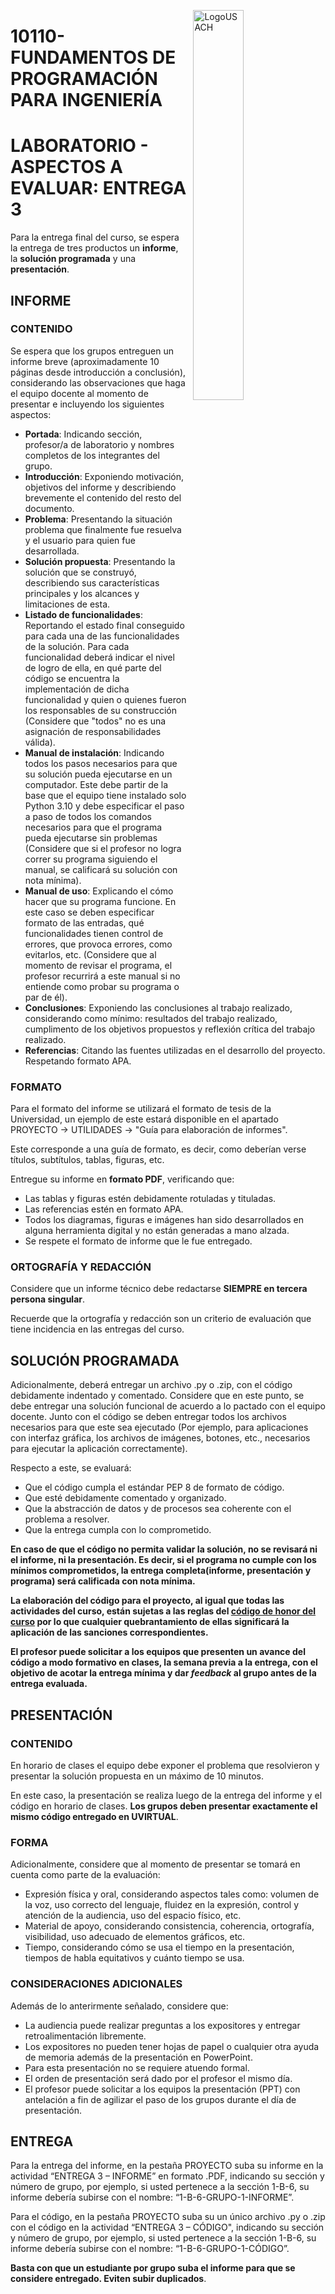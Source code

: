 <p><img src="https://progra-fing-usach.github.io/IMGs/logo-fing.png" alt="LogoUSACH" width="40%" align="right" hspace="10px" vspace="0px"></p>

# 10110- FUNDAMENTOS DE PROGRAMACIÓN PARA INGENIERÍA

# LABORATORIO - ASPECTOS A EVALUAR: ENTREGA 3

Para la entrega final del curso, se espera la entrega de tres productos un **informe**, la **solución programada** y una **presentación**.

## **INFORME**

### CONTENIDO

Se espera que los grupos entreguen un informe breve (aproximadamente 10 páginas desde introducción a conclusión), considerando las observaciones que haga el equipo docente al momento de presentar e incluyendo los siguientes aspectos:
*	**Portada**: Indicando sección, profesor/a de laboratorio y nombres completos de los integrantes del grupo.
*	**Introducción**: Exponiendo motivación, objetivos del informe y describiendo brevemente el contenido del resto del documento.
* **Problema**: Presentando la situación problema que finalmente fue resuelva y el usuario para quien fue desarrollada.
* **Solución propuesta**: Presentando la solución que se construyó, describiendo sus características principales y los alcances y limitaciones de esta.
* **Listado de funcionalidades**: Reportando el estado final  conseguido para cada una de las funcionalidades  de la solución. Para cada funcionalidad deberá indicar el nivel de logro de ella, en qué parte del código se encuentra la implementación de dicha funcionalidad y quien o quienes fueron los responsables de su construcción (Considere que "todos" no es una asignación de responsabilidades válida).
* **Manual de instalación**: Indicando todos los pasos necesarios para que su solución pueda ejecutarse en un computador. Este debe partir de la base que el equipo tiene instalado solo Python 3.10 y debe especificar el paso a paso de todos los comandos necesarios para que el programa pueda ejecutarse sin problemas (Considere que si el profesor no logra correr su programa siguiendo el manual, se calificará su solución con nota mínima). 
* **Manual de uso**: Explicando el cómo hacer que su programa funcione. En este caso se deben especificar formato de las entradas, qué funcionalidades tienen control de errores, que provoca errores, como evitarlos, etc. (Considere que al momento de revisar el programa, el profesor recurrirá a este manual si no entiende como probar su programa o par de él). 
*	**Conclusiones**: Exponiendo las conclusiones al trabajo realizado, considerando como mínimo: resultados del trabajo realizado, cumplimento de los objetivos propuestos y reflexión crítica del trabajo realizado.
*	**Referencias**: Citando las fuentes utilizadas en el desarrollo del proyecto. Respetando formato APA. 

### FORMATO

Para el formato del informe se utilizará el formato de tesis de la Universidad, un ejemplo de este estará disponible en el apartado PROYECTO -> UTILIDADES -> "Guía para elaboración de informes". 

Este corresponde a una guía de formato, es decir, como deberían verse títulos, subtítulos, tablas, figuras, etc.

Entregue su informe en **formato PDF**, verificando que:
* Las tablas y figuras estén debidamente rotuladas y tituladas.
* Las referencias estén en formato APA.
* Todos los diagramas, figuras e imágenes han sido desarrollados en alguna herramienta digital y no están generadas a mano alzada.
* Se respete el formato de informe que le fue entregado.

### ORTOGRAFÍA Y REDACCIÓN

Considere que un informe técnico debe redactarse **SIEMPRE en tercera persona singular**. 

Recuerde que la ortografía y redacción son un criterio de evaluación que tiene incidencia en las entregas del curso.

## **SOLUCIÓN PROGRAMADA**

Adicionalmente, deberá entregar un archivo .py o .zip, con el código debidamente indentado y comentado. Considere que en este punto, se debe entregar una solución funcional de acuerdo a lo pactado con el equipo docente. Junto con el código se deben entregar todos los archivos necesarios para que este sea ejecutado (Por ejemplo, para aplicaciones con interfaz gráfica, los archivos de imágenes, botones, etc., necesarios para ejecutar la aplicación correctamente).

Respecto a este, se evaluará:
* Que el código cumpla el estándar PEP 8 de formato de código.
* Que esté debidamente comentado y organizado.
* Que la abstracción de datos y de procesos sea coherente con el problema a resolver.
* Que la entrega cumpla con lo comprometido.

**En caso de que el código no permita validar la solución, no se revisará ni el informe, ni la presentación. Es decir, si el programa no cumple con los mínimos comprometidos, la entrega completa(informe, presentación y programa) será calificada con nota mínima.**

**La elaboración del código para el proyecto, al igual que todas las actividades del curso, están sujetas a las reglas del [código de honor del curso](https://progra-fing-usach.github.io/2023_1/honor_code) por lo que cualquier quebrantamiento de ellas significará la aplicación de las sanciones correspondientes.**


**El profesor puede solicitar a los equipos que presenten un avance del código a modo formativo en clases, la semana previa a la entrega, con el objetivo de acotar la entrega mínima y dar *feedback* al grupo antes de la entrega evaluada.**

## **PRESENTACIÓN**


### CONTENIDO

En horario de clases el equipo debe exponer el problema que resolvieron y presentar la solución propuesta en un máximo de 10 minutos. 

En este caso, la presentación se realiza luego de la entrega del informe y el código en horario de clases. **Los grupos deben presentar exactamente el mismo código entregado en UVIRTUAL**.

### FORMA

Adicionalmente, considere que al momento de presentar se tomará en cuenta como parte de la evaluación:
*	Expresión física y oral, considerando aspectos tales como: volumen de la voz, uso correcto del lenguaje, fluidez en la expresión, control y atención de la audiencia, uso del espacio físico, etc.
*	Material de apoyo, considerando consistencia, coherencia, ortografía, visibilidad, uso adecuado de elementos gráficos, etc.
*	Tiempo, considerando cómo se usa el tiempo en la presentación, tiempos de habla equitativos y cuánto tiempo se usa.

### CONSIDERACIONES ADICIONALES

Además de lo anterirmente señalado, considere que:
*	La audiencia puede realizar preguntas a los expositores y entregar retroalimentación libremente.
*	Los expositores no pueden tener hojas de papel o cualquier otra ayuda de memoria además de la presentación en PowerPoint.
*	Para esta presentación no se requiere atuendo formal.
*	El orden de presentación será dado por el profesor el mismo día.
*	El profesor puede solicitar a los equipos la presentación (PPT) con antelación a fin de agilizar el paso de los grupos durante el día de presentación.

## **ENTREGA**

Para la entrega del informe, en la pestaña PROYECTO suba su informe en la actividad “ENTREGA 3 – INFORME” en formato .PDF, indicando su sección y número de grupo, por ejemplo, si usted pertenece a la sección 1-B-6, su informe debería subirse con el nombre: “1-B-6-GRUPO-1-INFORME”.

Para el código, en la pestaña PROYECTO suba su un único archivo .py o .zip con el código en la actividad “ENTREGA 3 – CÓDIGO", indicando su sección y número de grupo, por ejemplo, si usted pertenece a la sección 1-B-6, su informe debería subirse con el nombre: “1-B-6-GRUPO-1-CÓDIGO”.

**Basta con que un estudiante por grupo suba el informe para que se considere entregado. Eviten subir duplicados**.
